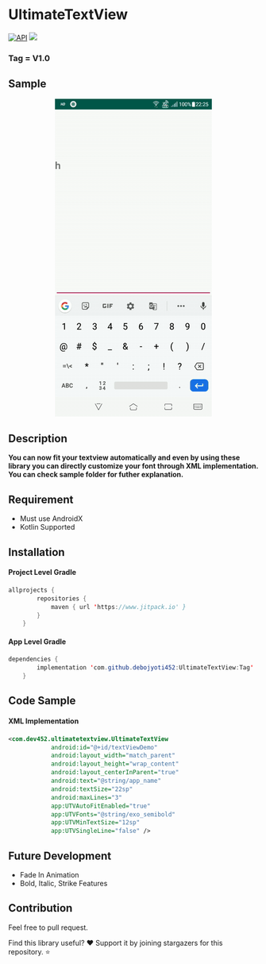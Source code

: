 # UltimateTextView
[![API](https://img.shields.io/badge/API-19%2B-brightgreen.svg?style=flat)](https://android-arsenal.com/api?level=19) [![](https://www.jitpack.io/v/debojyoti452/UltimateTextView.svg)](https://www.jitpack.io/#debojyoti452/UltimateTextView)

### Tag = V1.0
## Sample
<p align="center"> 
<img src="images/screencapture-1568048103006.gif">
</p>

## Description
<b>You can now fit your textview automatically and even by using these library you can directly customize your font through XML implementation. You can check sample folder for futher explanation.</b>

## Requirement
* Must use AndroidX
* Kotlin Supported

## Installation
#### Project Level Gradle
```java
allprojects {
		repositories {
			maven { url 'https://www.jitpack.io' }
		}
	}
```
#### App Level Gradle
```java
dependencies {
	    implementation 'com.github.debojyoti452:UltimateTextView:Tag'
	}
```

## Code Sample
#### XML Implementation
```xml
<com.dev452.ultimatetextview.UltimateTextView
            android:id="@+id/textViewDemo"
            android:layout_width="match_parent"
            android:layout_height="wrap_content"
            android:layout_centerInParent="true"
            android:text="@string/app_name"
            android:textSize="22sp"
            android:maxLines="3"
            app:UTVAutoFitEnabled="true"
            app:UTVFonts="@string/exo_semibold"
            app:UTVMinTextSize="12sp"
            app:UTVSingleLine="false" />
```

## Future Development
* Fade In Animation
* Bold, Italic, Strike Features

## Contribution
Feel free to pull request.

Find this library useful? ❤️
Support it by joining stargazers for this repository. ⭐️
